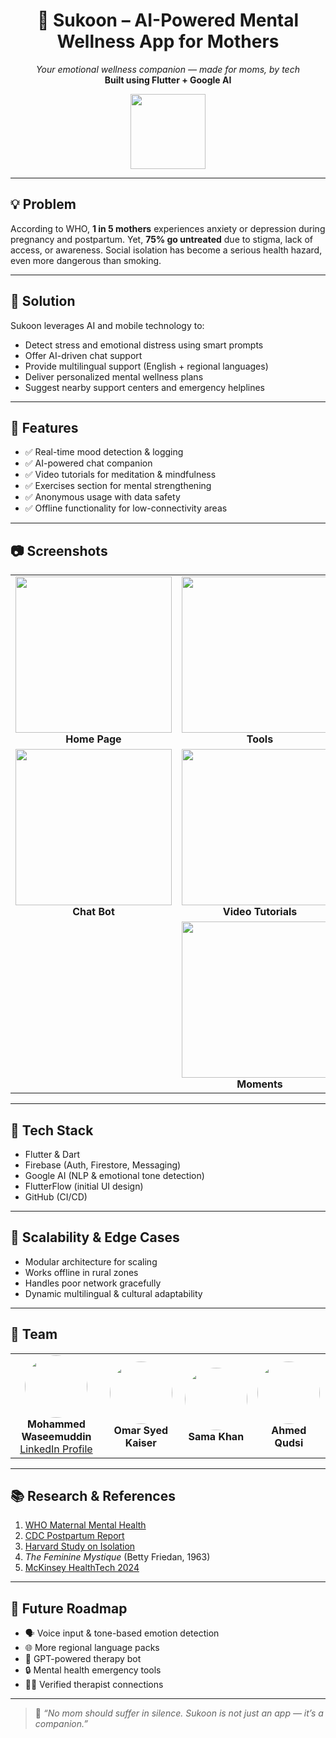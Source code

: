 <h1 align="center">🌸 Sukoon – AI-Powered Mental Wellness App for Mothers</h1>

<p align="center">
  <i>Your emotional wellness companion — made for moms, by tech</i><br>
  <b>Built using Flutter + Google AI</b>
</p>

<p align="center">
  <img src="https://github.com/user-attachments/assets/1b38b5af-c1e8-48e9-a1ad-b9499ee38fdc" width="120"/>
</p>

---

## 💡 Problem

According to WHO, **1 in 5 mothers** experiences anxiety or depression during pregnancy and postpartum. Yet, **75% go untreated** due to stigma, lack of access, or awareness. Social isolation has become a serious health hazard, even more dangerous than smoking.

---

## 🚀 Solution

Sukoon leverages AI and mobile technology to:

- Detect stress and emotional distress using smart prompts  
- Offer AI-driven chat support  
- Provide multilingual support (English + regional languages)  
- Deliver personalized mental wellness plans  
- Suggest nearby support centers and emergency helplines  

---

## 📱 Features

- ✅ Real-time mood detection & logging  
- ✅ AI-powered chat companion  
- ✅ Video tutorials for meditation & mindfulness  
- ✅ Exercises section for mental strengthening  
- ✅ Anonymous usage with data safety  
- ✅ Offline functionality for low-connectivity areas  

---

## 📷 Screenshots

<table align="center">
  <tr align="center">
    <td>
      <img src="https://github.com/user-attachments/assets/cdd09b39-2a8d-4d6b-a03f-d29892a548a2" width="250"/><br>
      <b>Home Page</b>
    </td>
    <td>
      <img src="https://github.com/user-attachments/assets/9b91c7ba-c274-47ed-9317-9aaa7039e355" width="250"/><br>
      <b>Tools</b>
    </td>
    <td>
      <img src="https://github.com/user-attachments/assets/ac509023-73d2-42c8-b905-1e19c073792b" width="250"/><br>
      <b>Doctor Finder</b>
    </td>
  </tr>
  <tr align="center">
    <td>
      <img src="https://github.com/user-attachments/assets/20f4f5f2-ba80-4d1b-880b-788ec8b23c5b" width="250"/><br>
      <b>Chat Bot</b>
    </td>
    <td>
      <img src="https://github.com/user-attachments/assets/ae294078-5e35-4c64-b54c-b0b13d920d78" width="250"/><br>
      <b>Video Tutorials</b>
    </td>
    <td>
      <img src="https://github.com/user-attachments/assets/cab51267-fed7-4154-a0e3-8c2a9397c8fe" width="250"/><br>
      <b>Exercises Section</b>
    </td>
  </tr>
  <tr align="center">
    <td colspan="3">
      <img src="https://github.com/user-attachments/assets/12aa29ca-ab3b-4248-aa88-c39e579ae9e1" width="250"/><br>
      <b>Moments</b>
    </td>
  </tr>
</table>

---

## 🧠 Tech Stack

- Flutter & Dart  
- Firebase (Auth, Firestore, Messaging)  
- Google AI (NLP & emotional tone detection)  
- FlutterFlow (initial UI design)  
- GitHub (CI/CD)

---

## 🔄 Scalability & Edge Cases

- Modular architecture for scaling  
- Works offline in rural zones  
- Handles poor network gracefully  
- Dynamic multilingual & cultural adaptability

---

## 👥 Team

<table>
  <tr align="center">
    <td>
      <img src="https://github.com/user-attachments/assets/eb092aed-50e3-47b3-acf8-fe10bba03003" width="100" height="100" style="border-radius: 50%; border: none;"/><br>
      <b>Mohammed Waseemuddin</b><br>
      <a href="https://www.linkedin.com/in/mohammed1waseemuddin/">LinkedIn Profile</a>
    </td>
    <td>
      <img src="https://github.com/user-attachments/assets/8ca33838-0718-41be-90dc-c7d1c4cee23c" width="100" height="100" style="border-radius: 50%;"/><br>
      <b>Omar Syed Kaiser</b>
    </td>
    <td>
      <img src="https://github.com/user-attachments/assets/574e1ee6-2f4c-4853-b094-3f74b1a64e2d" width="100" height="100" style="border-radius: 50%;"/><br>
      <b>Sama Khan</b>
    </td>
    <td>
      <img src="https://github.com/user-attachments/assets/3ed626d0-44a2-49b2-a673-1b62256af599" width="100" height="100" style="border-radius: 50%;"/><br>
      <b>Ahmed Qudsi</b>
    </td>
  </tr>
</table>

---

## 📚 Research & References

1. [WHO Maternal Mental Health](https://www.who.int/news-room/fact-sheets/detail/mental-health-of-women-during-pregnancy-and-after-childbirth)  
2. [CDC Postpartum Report](https://www.cdc.gov/reproductivehealth/depression/index.htm)  
3. [Harvard Study on Isolation](https://news.harvard.edu/gazette/story/2023/04/loneliness-rivals-smoking-as-health-risk/)  
4. *The Feminine Mystique* (Betty Friedan, 1963)  
5. [McKinsey HealthTech 2024](https://www.mckinsey.com/industries/healthcare)

---

## 🔮 Future Roadmap

- 🗣️ Voice input & tone-based emotion detection  
- 🌐 More regional language packs  
- 🤖 GPT-powered therapy bot  
- 🔒 Mental health emergency tools  
- 🧑‍⚕️ Verified therapist connections  

---

> 💖 *“No mom should suffer in silence. Sukoon is not just an app — it’s a companion.”*
